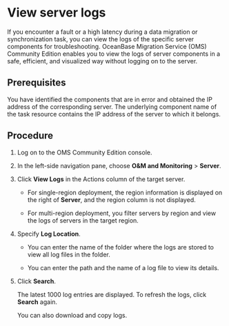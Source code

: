 # View server logs

If you encounter a fault or a high latency during a data migration or synchronization task, you can view the logs of the specific server components for troubleshooting. OceanBase Migration Service (OMS) Community Edition enables you to view the logs of server components in a safe, efficient, and visualized way without logging on to the server.

## Prerequisites

You have identified the components that are in error and obtained the IP address of the corresponding server. The underlying component name of the task resource contains the IP address of the server to which it belongs.

## Procedure

1. Log on to the OMS Community Edition console.

2. In the left-side navigation pane, choose **O\&M and Monitoring** \> **Server**.

3. Click **View Logs** in the Actions column of the target server.

   * For single-region deployment, the region information is displayed on the right of **Server**, and the region column is not displayed.

   * For multi-region deployment, you filter servers by region and view the logs of servers in the target region.

4. Specify **Log Location**.

   * You can enter the name of the folder where the logs are stored to view all log files in the folder.

   * You can enter the path and the name of a log file to view its details.

5. Click **Search**.

   The latest 1000 log entries are displayed. To refresh the logs, click **Search** again.

   You can also download and copy logs.

